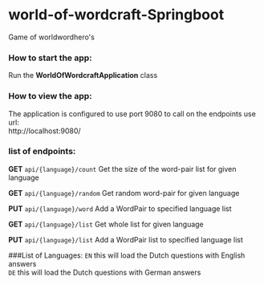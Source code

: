 # world-of-wordcraft-Springboot
Game of worldwordhero's

### How to start the app:
Run the **WorldOfWordcraftApplication** class

### How to view the app:
The application is configured to use port 9080 to call on the endpoints use url: <br>
http://localhost:9080/

### list of endpoints:
**GET**     `api/{language}/count`
Get the size of the word-pair list for given language

**GET**     `api/{language}/random` 
Get random word-pair for given language

**PUT**     `api/{language}/word`
Add a WordPair to specified language list

**GET**     `api/{language}/list`
Get whole list for given language

**PUT**       `api/{language}/list`
Add a WordPair list to specified language list

###List of Languages:
`EN` this will load the Dutch questions with English answers <br>
`DE` this will load the Dutch questions with German answers